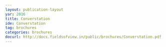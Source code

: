 ```yaml
---
layout: publication-layout
yar: 2016
title: Converstation
ide: Converstation
tag: brochures
categories: brochures
docurl: http://docs.fieldsofview.in/public/brochures/Converstation.pdf
---
```

    